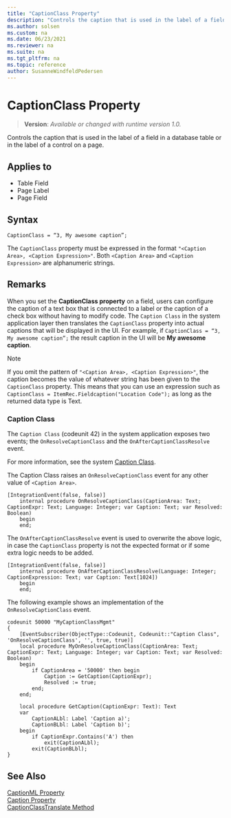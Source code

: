 ```yaml
---
title: "CaptionClass Property"
description: "Controls the caption that is used in the label of a field in a database table or in the label of a control on a page."
ms.author: solsen
ms.custom: na
ms.date: 06/23/2021
ms.reviewer: na
ms.suite: na
ms.tgt_pltfrm: na
ms.topic: reference
author: SusanneWindfeldPedersen
---
```

[//]: # (START>DO_NOT_EDIT)
[//]: # (IMPORTANT:Do not edit any of the content between here and the END>DO_NOT_EDIT.)
[//]: # (Any modifications should be made in the .xml files in the ModernDev repo.)
# CaptionClass Property
> **Version**: _Available or changed with runtime version 1.0._

Controls the caption that is used in the label of a field in a database table or in the label of a control on a page.

## Applies to
-   Table Field
-   Page Label
-   Page Field

[//]: # (IMPORTANT: END>DO_NOT_EDIT)

## Syntax

```AL
CaptionClass = “3, My awesome caption”;
```

The `CaptionClass` property must be expressed in the format `"<Caption Area>, <Caption Expression>"`. Both `<Caption Area>` and `<Caption Expression>` are alphanumeric strings.

## Remarks

When you set the **CaptionClass property** on a field, users can configure the caption of a text box that is connected to a label or the caption of a check box without having to modify code. The `Caption Class` in the system application layer then translates the `CaptionClass` property into actual captions that will be displayed in the UI. For example, if `CaptionClass = “3, My awesome caption”;` the result caption in the UI will be **My awesome caption**.

> [!NOTE]  
> If you omit the pattern of `"<Caption Area>, <Caption Expression>"`, the caption becomes the value of whatever string has been given to the `CaptionClass` property. This means that you can use an expression such as `CaptionClass = ItemRec.Fieldcaption("Location Code");` as long as the returned data type is Text.

### Caption Class

The `Caption Class` (codeunit 42) in the system application exposes two events; the `OnResolveCaptionClass` and the `OnAfterCaptionClassResolve` event.

For more information, see the system [Caption Class](https://github.com/microsoft/ALAppExtensions/blob/master/Modules/System/Caption%20Class/README.md).

The Caption Class raises an `OnResolveCaptionClass` event for any other value of `<Caption Area>`. 

```al
[IntegrationEvent(false, false)]
    internal procedure OnResolveCaptionClass(CaptionArea: Text; CaptionExpr: Text; Language: Integer; var Caption: Text; var Resolved: Boolean)
    begin
    end;
```

The `OnAfterCaptionClassResolve` event is used to overwrite the above logic, in case the `CaptionClass` property is not the expected format or if some extra logic needs to be added.

```al
[IntegrationEvent(false, false)]
    internal procedure OnAfterCaptionClassResolve(Language: Integer; CaptionExpression: Text; var Caption: Text[1024])
    begin
    end;
```

The following example shows an implementation of the `OnResolveCaptionClass` event.

```al
codeunit 50000 "MyCaptionClassMgmt"
{
    [EventSubscriber(ObjectType::Codeunit, Codeunit::"Caption Class", 'OnResolveCaptionClass', '', true, true)]
    local procedure MyOnResolveCaptionClass(CaptionArea: Text; CaptionExpr: Text; Language: Integer; var Caption: Text; var Resolved: Boolean)
    begin
        if CaptionArea = '50000' then begin
            Caption := GetCaption(CaptionExpr);
            Resolved := true;
        end;
    end;

    local procedure GetCaption(CaptionExpr: Text): Text
    var
        CaptionALbl: Label 'Caption a)';
        CaptionBLbl: Label 'Caption b)';
    begin
        if CaptionExpr.Contains('A') then
            exit(CaptionALbl);
        exit(CaptionBLbl);
}
```

## See Also

[CaptionML Property](devenv-captionml-property.md)   
[Caption Property](devenv-caption-property.md)  
[CaptionClassTranslate Method](../methods-auto/system/system-captionclasstranslate-method.md) 